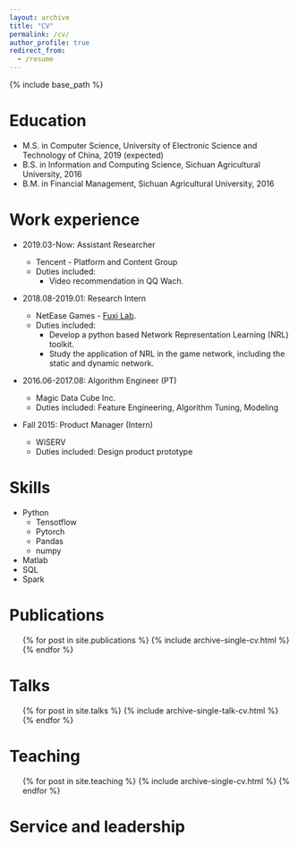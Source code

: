 ```yaml
---
layout: archive
title: "CV"
permalink: /cv/
author_profile: true
redirect_from:
  - /resume
---
```


{% include base_path %}

Education
======
* M.S. in Computer Science, University of Electronic Science and Technology of China, 2019 (expected)
* B.S. in Information and Computing Science, Sichuan Agricultural University, 2016
* B.M. in Financial Management, Sichuan Agricultural University, 2016


Work experience
======
* 2019.03-Now: Assistant Researcher
  * Tencent - Platform and Content Group
  * Duties included: 
    * Video recommendation in QQ Wach.
    
* 2018.08-2019.01: Research Intern
  * NetEase Games - [Fuxi Lab](https://fuxi.163.com/en/).
  * Duties included: 
    * Develop a python based Network Representation Learning (NRL) toolkit.
    * Study the application of NRL in the game network, including the static and dynamic network. 
 
* 2016.06-2017.08: Algorithm Engineer (PT)
  * Magic Data Cube Inc.
  * Duties included: Feature Engineering, Algorithm Tuning, Modeling

* Fall 2015: Product Manager (Intern)
  * WiSERV
  * Duties included: Design product prototype
  
Skills
======
* Python
  * Tensotflow
  * Pytorch
  * Pandas
  * numpy
* Matlab
* SQL
* Spark

Publications
======
  <ul>{% for post in site.publications %}
    {% include archive-single-cv.html %}
  {% endfor %}</ul>
  
Talks
======
  <ul>{% for post in site.talks %}
    {% include archive-single-talk-cv.html %}
  {% endfor %}</ul>

Teaching
======
  <ul>{% for post in site.teaching %}
    {% include archive-single-cv.html %}
  {% endfor %}</ul>
  
Service and leadership
======
